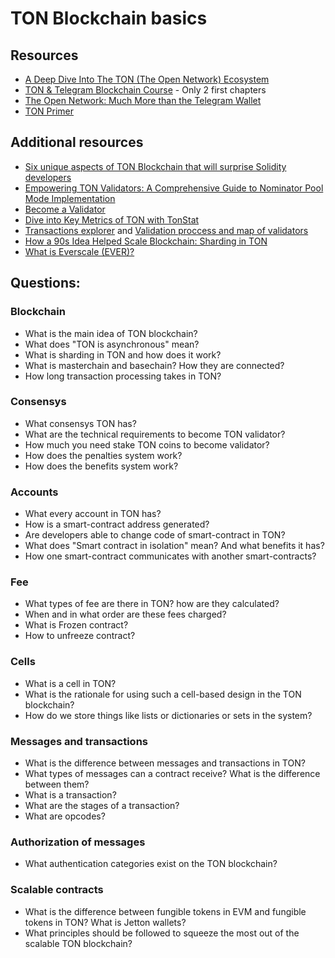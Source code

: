 # TON Blockchain basics

## Resources

* [A Deep Dive Into The TON (The Open Network) Ecosystem](https://okxventures.medium.com/a-deep-dive-into-the-ton-the-open-network-ecosystem-34376fdd6082)
* [TON & Telegram Blockchain Сourse](https://stepik.org/course/176754/syllabus) - Only 2 first chapters
* [The Open Network: Much More than the Telegram Wallet](https://smartcontract.tips/articoli/ton-telegram-open-network-and-its-wallet)
* [TON Primer](https://ton.org/primer.pdf)

## Additional resources
* [Six unique aspects of TON Blockchain that will surprise Solidity developers](https://blog.ton.org/six-unique-aspects-of-ton-blockchain-that-will-surprise-solidity-developers)
* [Empowering TON Validators: A Comprehensive Guide to Nominator Pool Mode Implementation](https://tonresear.ch/t/empowering-ton-validators-a-comprehensive-guide-to-nominator-pool-mode-implementation/123)
* [Become a Validator](https://ton.org/validators)
* [Dive into Key Metrics of TON with TonStat](https://www.tonstat.com/)
* [Transactions explorer](https://tonscan.com/) and [Validation proccess and map of validators](https://tonscan.com/validation)
* [How a 90s Idea Helped Scale Blockchain: Sharding in TON](https://metalamp.io/magazine/article/sharding-in-ton-how-a-90s-idea-helped-scale-blockchain-and-solve-its-main-problem)
* [What is Everscale (EVER)?](https://medium.com/coinmonks/what-is-everscale-ever-8c58cffbe6a1)



## Questions:

### Blockchain
* What is the main idea of TON blockchain?
* What does "TON is asynchronous" mean?
* What is sharding in TON and how does it work?
* What is masterchain and basechain? How they are connected?
* How long transaction processing takes in TON?

### Consensys
* What consensys TON has?
* What are the technical requirements to become TON validator?
* How much you need stake TON coins to become validator?
* How does the penalties system work?
* How does the benefits system work?
 
### Accounts
* What every account in TON has?
* How is a smart-contract address generated?
* Are developers able to change code of smart-contract in TON?
* What does "Smart contract in isolation" mean? And what benefits it has?
* How one smart-contract communicates with another smart-contracts?

 ### Fee
* What types of fee are there in TON? how are they calculated?
* When and in what order are these fees charged?
* What is Frozen contract?
* How to unfreeze contract?

### Cells
* What is a cell in TON?
* What is the rationale for using such a cell-based design in the TON blockchain?
* How do we store things like lists or dictionaries or sets in the system?

### Messages and transactions
* What is the difference between messages and transactions in TON?
* What types of messages can a contract receive? What is the difference between them?
* What is a transaction?
* What are the stages of a transaction?
* What are opcodes?

### Authorization of messages
* What authentication categories exist on the TON blockchain?

### Scalable contracts
* What is the difference between fungible tokens in EVM and fungible tokens in TON? What is Jetton wallets?
* What principles should be followed to squeeze the most out of the scalable TON blockchain?
